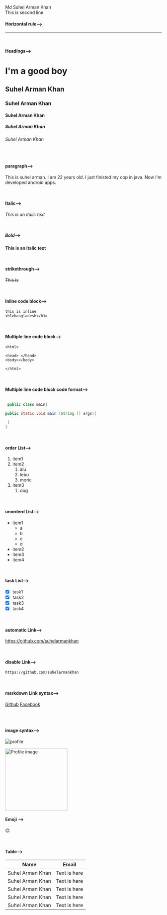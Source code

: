 <!--markdown tutorial-->
Md Suhel Arman Khan<br/> <!--next line-->
This is second line

#### Horizontal rule-->
---

<br/>

#### Headings-->
# I'm a good boy<!--h1 Headings-->
## Suhel Arman Khan<!--h2 Headings-->
### Suhel Arman Khan<!--h3 Headings-->
#### Suhel Arman Khan<!--h4 Headings-->
##### Suhel Arman Khan<!--h5 Headings-->
###### Suhel Arman Khan<!--h6 Headings-->

<br/>

#### paragraph-->
<p>This is suhel arman. I am 22 years old. I just finisted my oop in java. Now I'm developed android apps.</p>

<br/>

#### Italic-->
_This is an italic text_

<br/>

##### Bold-->
__This is an italic text__

<br/>

#### strikethrough-->
~~This is~~


<br/>

#### Inline code block-->
`this is inline`  
`<h1>bangladesh</h1>`

<br/>

#### Multiple line code block-->

```
<html>

<head> </head>
<body></body>

</html>
```
<br/>

#### Multiple line code block code format-->
```java

 public class main{

public static void main (String [] args){

 }
}

```

<br/>

#### order List-->
1. item1  
2. item2 <!--samone 2ta space dewa lagbe-->
    1. alu
    2. lebu
    3. moric
3. item3
    1. dog


<br/>

#### unorderd List-->
- item1
    - a
    - b
    - c
    - d
- item2
- item3
- item4

<br/>

#### task List-->
- [x] task1
- [x] task2
- [x] task3 
- [x] task4

<br/>

#### automatic Link-->
https://github.com/suhelarmankhan

<br/>

#### disable Link-->
`https://github.com/suhelarmankhan`

<br/>

#### markdown Link syntax-->
[Github](github) [Facebook](facebook)

<br/>

<!-- all link is here -->
[Github]: (https://github.com/suhelarmankhan)  
[Facebook]: (https://www.facebook.com/suhelarmankhan/)

<br/>

#### image syntax-->
<!--markdown syntax-->
![profile](./images/me.png) 

<!-- html syntax -->
<img src="./images/me.PNG" width="200" height="200" title="Profile image" />

<br/>

#### Emoji -->
😊

<br/>

#### Table-->
| Name | Email | 
| --------| ------ |
| Suhel Arman Khan | Text is here |
| Suhel Arman Khan | Text is here |
| Suhel Arman Khan | Text is here |
| Suhel Arman Khan | Text is here |
| Suhel Arman Khan | Text is here |
